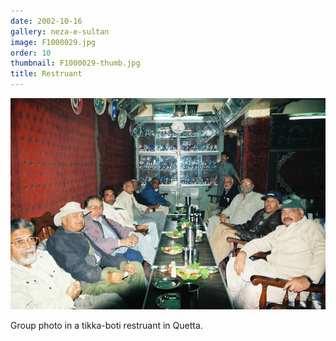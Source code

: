 ```yaml
---
date: 2002-10-16
gallery: neza-e-sultan
image: F1000029.jpg
order: 10
thumbnail: F1000029-thumb.jpg
title: Restruant
---
```


![Restruant](./F1000029.jpg)

Group photo in a tikka-boti restruant in Quetta.